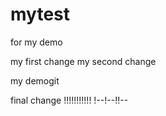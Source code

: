 # mytest
for my demo

my first change 
my second change

my demogit

final change
!!!!!!!!!!!
!--!--!!--